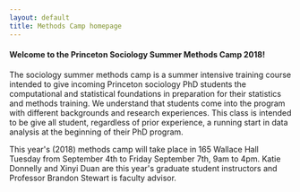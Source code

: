 ```yaml
---
layout: default
title: Methods Camp homepage
---
```


#### Welcome to the Princeton Sociology Summer Methods Camp 2018!

The sociology summer methods camp is a summer intensive training course
intended to give incoming Princeton sociology PhD students the computational
and statistical foundations in preparation for their statistics and methods
training. We understand that students come into the program with different
backgrounds and research experiences. This class is intended to be give all
student, regardless of prior experience, a running start in data analysis at
the beginning of their PhD program.

This year's (2018) methods camp will take place in 165 Wallace Hall Tuesday
from September 4th to Friday September 7th, 9am to 4pm. Katie Donnelly and
Xinyi Duan are this year's graduate student instructors and Professor Brandon
Stewart is faculty advisor.

